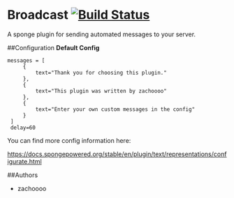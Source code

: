 Broadcast [![Build Status](https://travis-ci.org/zachoooo/Broadcast.svg?branch=master)](https://travis-ci.org/zachoooo/Broadcast)
=========
A sponge plugin for sending automated messages to your server.

##Configuration
**Default Config**
```
messages = [
     {
         text="Thank you for choosing this plugin."
     },
     {
         text="This plugin was written by zachoooo"
     },
     {
         text="Enter your own custom messages in the config"
     }
 ]
 delay=60
 ```

You can find more config information here:

https://docs.spongepowered.org/stable/en/plugin/text/representations/configurate.html

##Authors
* zachoooo